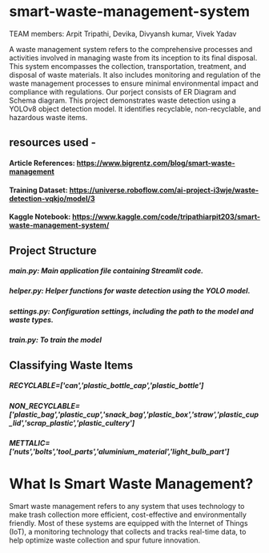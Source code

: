 # smart-waste-management-system
TEAM members:  Arpit Tripathi, Devika, Divyansh kumar, Vivek Yadav

A waste management system refers to the comprehensive processes and activities involved in managing waste from its inception to its final disposal. This system encompasses the collection, transportation, treatment, and disposal of waste materials. It also includes monitoring and regulation of the waste management processes to ensure minimal environmental impact and compliance with regulations. Our porject consists of ER Diagram and Schema diagram.
This project demonstrates waste detection using a YOLOv8 object detection model. It identifies recyclable, non-recyclable, and hazardous waste items.

## resources used - 
#### Article References: https://www.bigrentz.com/blog/smart-waste-management
#### Training Dataset: https://universe.roboflow.com/ai-project-i3wje/waste-detection-vqkjo/model/3
#### Kaggle Notebook: https://www.kaggle.com/code/tripathiarpit203/smart-waste-management-system/

## Project Structure
##### main.py: Main application file containing Streamlit code.
##### helper.py: Helper functions for waste detection using the YOLO model.
##### settings.py: Configuration settings, including the path to the model and waste types.
##### train.py: To train the model

## Classifying Waste Items
##### RECYCLABLE=['can','plastic_bottle_cap','plastic_bottle']
##### NON_RECYCLABLE= ['plastic_bag','plastic_cup','snack_bag','plastic_box','straw','plastic_cup_lid','scrap_plastic','plastic_cultery']
##### METTALIC=['nuts','bolts','tool_parts','aluminium_material','light_bulb_part']

# What Is Smart Waste Management?
Smart waste management refers to any system that uses technology to make trash collection more efficient, cost-effective and environmentally friendly. Most of these systems are equipped with the Internet of Things (IoT), a monitoring technology that collects and tracks real-time data, to help optimize waste collection and spur future innovation.


